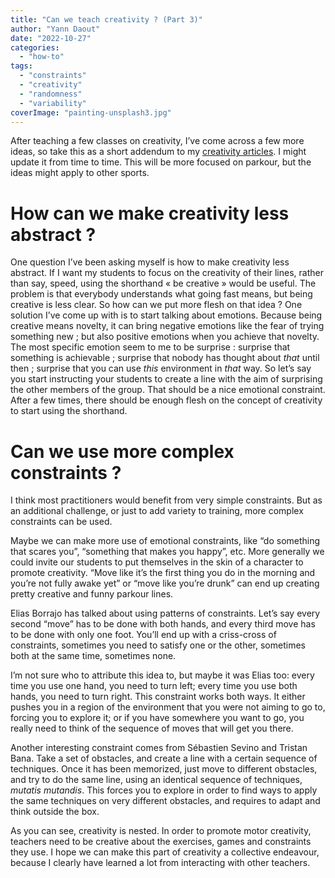 ```yaml
---
title: "Can we teach creativity ? (Part 3)"
author: "Yann Daout"
date: "2022-10-27"
categories: 
  - "how-to"
tags: 
  - "constraints"
  - "creativity"
  - "randomness"
  - "variability"
coverImage: "painting-unsplash3.jpg"
---
```


After teaching a few classes on creativity, I’ve come across a few more ideas, so take this as a short addendum to my [creativity articles](../can-we-teach-creativity-part-1/). I might update it from time to time. This will be more focused on parkour, but the ideas might apply to other sports.

# How can we make creativity less abstract ?

One question I’ve been asking myself is how to make creativity less abstract. If I want my students to focus on the creativity of their lines, rather than say, speed, using the shorthand « be creative » would be useful. The problem is that everybody understands what going fast means, but being creative is less clear. So how can we put more flesh on that idea ? One solution I’ve come up with is to start talking about emotions. Because being creative means novelty, it can bring negative emotions like the fear of trying something new ; but also positive emotions when you achieve that novelty. The most specific emotion seem to me to be surprise : surprise that something is achievable ; surprise that nobody has thought about _that_ until then ; surprise that you can use _this_ environment in _that_ way. So let’s say you start instructing your students to create a line with the aim of surprising the other members of the group. That should be a nice emotional constraint. After a few times, there should be enough flesh on the concept of creativity to start using the shorthand.

# Can we use more complex constraints ?

I think most practitioners would benefit from very simple constraints. But as an additional challenge, or just to add variety to training, more complex constraints can be used.

Maybe we can make more use of emotional constraints, like “do something that scares you”, “something that makes you happy”, etc. More generally we could invite our students to put themselves in the skin of a character to promote creativity. “Move like it’s the first thing you do in the morning and you’re not fully awake yet” or “move like you’re drunk” can end up creating pretty creative and funny parkour lines.

Elias Borrajo has talked about using patterns of constraints. Let’s say every second “move” has to be done with both hands, and every third move has to be done with only one foot. You’ll end up with a criss-cross of constraints, sometimes you need to satisfy one or the other, sometimes both at the same time, sometimes none.

I’m not sure who to attribute this idea to, but maybe it was Elias too: every time you use one hand, you need to turn left; every time you use both hands, you need to turn right. This constraint works both ways. It either pushes you in a region of the environment that you were not aiming to go to, forcing you to explore it; or if you have somewhere you want to go, you really need to think of the sequence of moves that will get you there.

Another interesting constraint comes from Sébastien Sevino and Tristan Bana. Take a set of obstacles, and create a line with a certain sequence of techniques. Once it has been memorized, just move to different obstacles, and try to do the same line, using an identical sequence of techniques, _mutatis mutandis_. This forces you to explore in order to find ways to apply the same techniques on very different obstacles, and requires to adapt and think outside the box.

As you can see, creativity is nested. In order to promote motor creativity, teachers need to be creative about the exercises, games and constraints they use. I hope we can make this part of creativity a collective endeavour, because I clearly have learned a lot from interacting with other teachers.